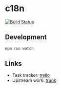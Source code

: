 # c18n

[![Build Status](https://travis-ci.org/announce/c18n.svg?branch=master)](https://travis-ci.org/announce/c18n)


## Development

```bash
npm run watch
```


## Links

* Task tracker: [trello](https://trello.com/b/rgRTwohR)
* Upstream work: [trunk](https://github.com/announce/c18n/compare/master...ymkjp:master)

